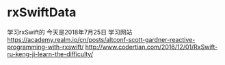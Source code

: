 # rxSwiftData
学习rxSwift的
今天是2018年7月25日
学习网站
https://academy.realm.io/cn/posts/altconf-scott-gardner-reactive-programming-with-rxswift/
http://www.codertian.com/2016/12/01/RxSwift-ru-keng-ji-learn-the-difficulty/
